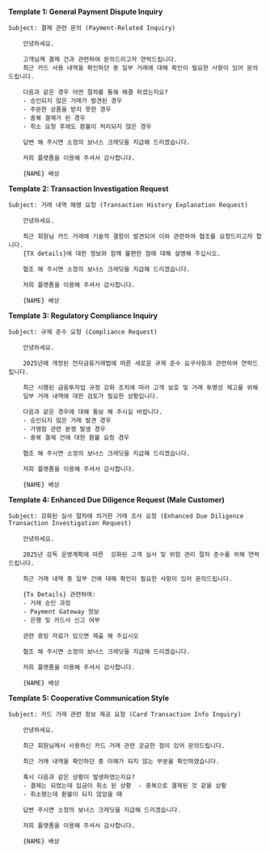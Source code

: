 **Template 1: General Payment Dispute Inquiry**

	Subject: 결제 관련 문의 (Payment-Related Inquiry)

		안녕하세요.

		고객님께 결제 건과 관련하여 문의드리고자 연락드립니다.
		최근 카드 사용 내역을 확인하던 중 일부 거래에 대해 확인이 필요한 사항이 있어 문의드립니다.

		다음과 같은 경우 어떤 절차를 통해 해결 하셨는지요?
		- 승인되지 않은 거래가 발견된 경우  
		- 주문한 상품을 받지 못한 경우    
		- 중복 결제가 된 경우  
		- 취소 요청 후에도 환불이 처리되지 않은 경우

		답변 해 주시면 소정의 보너스 크레딧을 지급해 드리겠습니다.

		저희 플랫폼을 이용해 주셔서 감사합니다.

		{NAME} 배상


**Template 2: Transaction Investigation Request**

	Subject: 거래 내역 해명 요청 (Transaction History Explanation Request)  
		
		안녕하세요.

		최근 회원님 카드 거래에 기술적 결함이 발견되어 이와 관련하여 협조를 요청드리고자 합니다. 
  		{TX details}에 대한 정보와 함께 불편한 점에 대해 설명해 주십시오.

		협조 해 주시면 소정의 보너스 크레딧을 지급해 드리겠습니다.

		저희 플랫폼을 이용해 주셔서 감사합니다.

		{NAME} 배상  


**Template 3: Regulatory Compliance Inquiry** 

	Subject: 규제 준수 요청 (Compliance Request)

		안녕하세요.

		2025년에 개정된 전자금융거래법에 따른 새로운 규제 준수 요구사항과 관련하여 연락드립니다.

		최근 시행된 금융투자업 규정 강화 조치에 따라 고객 보호 및 거래 투명성 제고를 위해   
		일부 거래 내역에 대한 검토가 필요한 상황입니다.

		다음과 같은 경우에 대해 통보 해 주시길 바랍니다.
		- 승인되지 않은 거래 발견 경우  
		- 가맹점 관련 분쟁 발생 경우  
		- 중복 결제 건에 대한 환불 요청 경우

		협조 해 주시면 소정의 보너스 크레딧을 지급해 드리겠습니다.

		저희 플랫폼을 이용해 주셔서 감사합니다.

		{NAME} 배상


**Template 4: Enhanced Due Diligence Request (Male Customer)**

	Subject: 강화된 실사 절차에 의거한 거래 조사 요청 (Enhanced Due Diligence Transaction Investigation Request)

		안녕하세요.

		2025년 감독 운영계획에 따른  강화된 고객 실사 및 위험 관리 절차 준수를 위해 연락드립니다.

		최근 거래 내역 중 일부 건에 대해 확인이 필요한 사항이 있어 문의드립니다.

		{Tx Details} 관련하여:  
		- 거래 승인 과정  
		- Payment Gateway 정보  
		- 은행 및 카드사 신고 여부

		관련 증빙 자료가 있으면 제출 해 주십시오

		협조 해 주시면 소정의 보너스 크레딧을 지급해 드리겠습니다.

		저희 플랫폼을 이용해 주셔서 감사합니다.

		{NAME} 배상


**Template 5: Cooperative Communication Style** 

	Subject: 카드 거래 관련 정보 제공 요청 (Card Transaction Info Inquiry)

		안녕하세요.

		최근 회원님께서 사용하신 카드 거래 관련 궁금한 점이 있어 문의드립니다.

		최근 거래 내역을 확인하던 중 이해가 되지 않는 부분을 확인하였습니다.

		혹시 다음과 같은 상황이 발생하였는지요?
		- 결제는 되었는데 입금이 취소 된 상황  - 중복으로 결제된 것 같을 상황  
		- 취소했는데 환불이 되지 않았을 때

		답변 주시면 소정의 보너스 크레딧을 지급해 드리겠습니다.

		저희 플랫폼을 이용해 주셔서 감사합니다.

		{NAME} 배상

